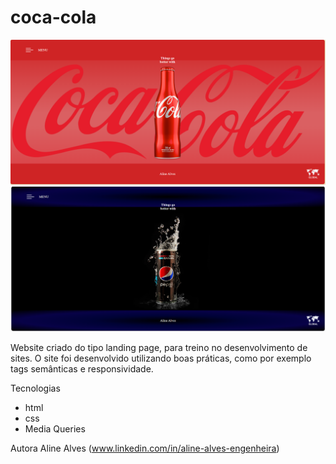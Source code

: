 # coca-cola

![](./img/tela.png)
![](./img/tela_pepsi.png)

Website criado do tipo landing page, para treino no desenvolvimento de sites. O site foi desenvolvido utilizando boas práticas, como por exemplo tags semânticas e responsividade.

Tecnologias

- html
- css
- Media Queries

Autora Aline Alves (www.linkedin.com/in/aline-alves-engenheira)